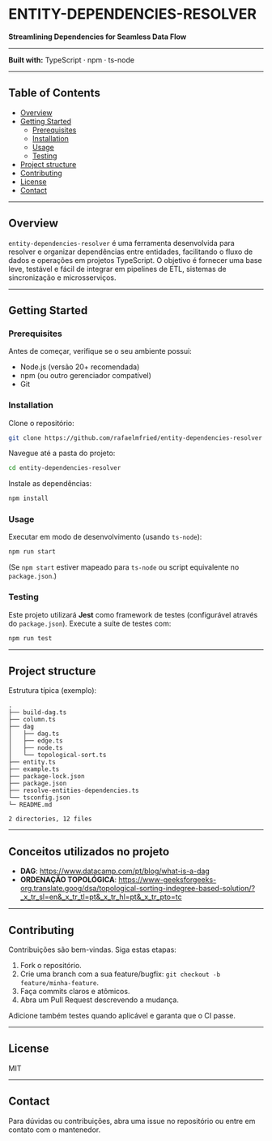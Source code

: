 # ENTITY-DEPENDENCIES-RESOLVER

**Streamlining Dependencies for Seamless Data Flow**

---

**Built with:** TypeScript · npm · ts-node

---

## Table of Contents

- [Overview](#overview)
- [Getting Started](#getting-started)
  - [Prerequisites](#prerequisites)
  - [Installation](#installation)
  - [Usage](#usage)
  - [Testing](#testing)
- [Project structure](#project-structure)
- [Contributing](#contributing)
- [License](#license)
- [Contact](#contact)

---

## Overview

`entity-dependencies-resolver` é uma ferramenta desenvolvida para resolver e organizar dependências entre entidades, facilitando o fluxo de dados e operações em projetos TypeScript. O objetivo é fornecer uma base leve, testável e fácil de integrar em pipelines de ETL, sistemas de sincronização e microsserviços.

---

## Getting Started

### Prerequisites

Antes de começar, verifique se o seu ambiente possui:

- Node.js (versão 20+ recomendada)
- npm (ou outro gerenciador compatível)
- Git

### Installation

Clone o repositório:

```bash
git clone https://github.com/rafaelmfried/entity-dependencies-resolver
```

Navegue até a pasta do projeto:

```bash
cd entity-dependencies-resolver
```

Instale as dependências:

```bash
npm install
```

### Usage

Executar em modo de desenvolvimento (usando `ts-node`):

```bash
npm run start
```

(Se `npm start` estiver mapeado para `ts-node` ou script equivalente no `package.json`.)

### Testing

Este projeto utilizará **Jest** como framework de testes (configurável através do `package.json`). Execute a suíte de testes com:

```bash
npm run test
```

---

## Project structure

Estrutura típica (exemplo):

```
.
├── build-dag.ts
├── column.ts
├── dag
│   ├── dag.ts
│   ├── edge.ts
│   ├── node.ts
│   └── topological-sort.ts
├── entity.ts
├── example.ts
├── package-lock.json
├── package.json
├── resolve-entities-dependencies.ts
└── tsconfig.json
└─ README.md

2 directories, 12 files
```

---

## Conceitos utilizados no projeto

- **DAG**: https://www.datacamp.com/pt/blog/what-is-a-dag
- **ORDENAÇÃO TOPOLÓGICA**: https://www-geeksforgeeks-org.translate.goog/dsa/topological-sorting-indegree-based-solution/?_x_tr_sl=en&_x_tr_tl=pt&_x_tr_hl=pt&_x_tr_pto=tc

---

## Contributing

Contribuições são bem-vindas. Siga estas etapas:

1. Fork o repositório.
2. Crie uma branch com a sua feature/bugfix: `git checkout -b feature/minha-feature`.
3. Faça commits claros e atômicos.
4. Abra um Pull Request descrevendo a mudança.

Adicione também testes quando aplicável e garanta que o CI passe.

---

## License

MIT

---

## Contact

Para dúvidas ou contribuições, abra uma issue no repositório ou entre em contato com o mantenedor.

